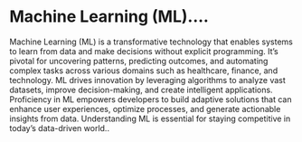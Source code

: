 #  Machine Learning (ML)....

Machine Learning (ML) is a transformative technology that enables systems to learn from data and make decisions without explicit programming. It’s pivotal for uncovering patterns, predicting outcomes, and automating complex tasks across various domains such as healthcare, finance, and technology. ML drives innovation by leveraging algorithms to analyze vast datasets, improve decision-making, and create intelligent applications. Proficiency in ML empowers developers to build adaptive solutions that can enhance user experiences, optimize processes, and generate actionable insights from data. Understanding ML is essential for staying competitive in today’s data-driven world..
